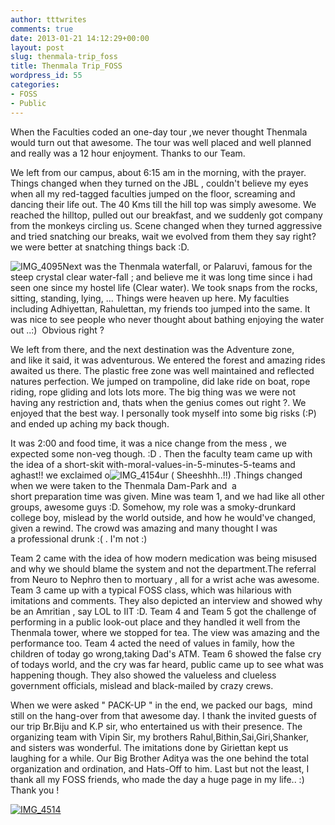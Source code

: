 ```yaml
---
author: tttwrites
comments: true
date: 2013-01-21 14:12:29+00:00
layout: post
slug: thenmala-trip_foss
title: Thenmala Trip_FOSS
wordpress_id: 55
categories:
- FOSS
- Public
---
```


When the Faculties coded an one-day tour ,we never thought Thenmala would turn out that awesome. The tour was well placed and well planned and really was a 12 hour enjoyment. Thanks to our Team.

We left from our campus, about 6:15 am in the morning, with the prayer. Things changed when they turned on the JBL , couldn't believe my eyes when all my red-tagged faculties jumped on the floor, screaming and dancing their life out. The 40 Kms till the hill top was simply awesome. We reached the hilltop, pulled out our breakfast, and we suddenly got company from the monkeys circling us. Scene changed when they turned aggressive and tried snatching our breaks, wait we evolved from them they say right? we were better at snatching things back :D.

![IMG_4095](http://tttwrites.files.wordpress.com/2013/01/img_4095.jpg?w=300)Next was the Thenmala waterfall, or Palaruvi, famous for the steep crystal clear water-fall ; and believe me it was long time since i had seen one since my hostel life (Clear water). We took snaps from the rocks, sitting, standing, lying, ... Things were heaven up here. My faculties including Adhiyettan, Rahulettan, my friends too jumped into the same. It was nice to see people who never thought about bathing enjoying the water out ..:)  Obvious right ?

We left from there, and the next destination was the Adventure zone, and like it said, it was adventurous. We entered the forest and amazing rides awaited us there. The plastic free zone was well maintained and reflected natures perfection. We jumped on trampoline, did lake ride on boat, rope riding, rope gliding and lots lots more. The big thing was we were not having any restriction and, thats when the genius comes out right ?. We enjoyed that the best way. I personally took myself into some big risks (:P) and ended up aching my back though.

It was 2:00 and food time, it was a nice change from the mess , we expected some non-veg though. :D . Then the faculty team came up with the idea of a short-skit with-moral-values-in-5-minutes-5-teams and aghast!! we exclaimed o![IMG_4154](http://tttwrites.files.wordpress.com/2013/01/img_4154.jpg?w=300)ur ( Sheeshhh..!!) .Things changed when we were taken to the Thenmala Dam-Park and  a short preparation time was given. Mine was team 1, and we had like all other groups, awesome guys :D. Somehow, my role was a smoky-drunkard college boy, mislead by the world outside, and how he would've changed, given a rewind. The crowd was amazing and many thought I was a professional drunk :( . I'm not :)

Team 2 came with the idea of how modern medication was being misused and why we should blame the system and not the department.The referral from Neuro to Nephro then to mortuary , all for a wrist ache was awesome. Team 3 came up with a typical FOSS class, which was hilarious with imitations and comments. They also depicted an interview and showed why be an Amritian , say LOL to IIT :D. Team 4 and Team 5 got the challenge of performing in a public look-out place and they handled it well from the Thenmala tower, where we stopped for tea. The view was amazing and the performance too. Team 4 acted the need of values in family, how the children of today go wrong,taking Dad's ATM. Team 6 showed the false cry of todays world, and the cry was far heard, public came up to see what was happening though. They also showed the valueless and clueless government officials, mislead and black-mailed by crazy crews.

When we were asked " PACK-UP " in the end, we packed our bags,  mind still on the hang-over from that awesome day. I thank the invited guests of our trip Br.Biju and K.P sir, who entertained us with their presence. The organizing team with Vipin Sir, my brothers Rahul,Bithin,Sai,Giri,Shanker, and sisters was wonderful. The imitations done by Giriettan kept us laughing for a while. Our Big Brother Aditya was the one behind the total organization and ordination, and Hats-Off to him. Last but not the least, I thank all my FOSS friends, who made the day a huge page in my life.. :) Thank you !


[![IMG_4514](http://tttwrites.files.wordpress.com/2013/01/img_4514.jpg?w=300)](http://tttwrites.files.wordpress.com/2013/01/img_4514.jpg)
